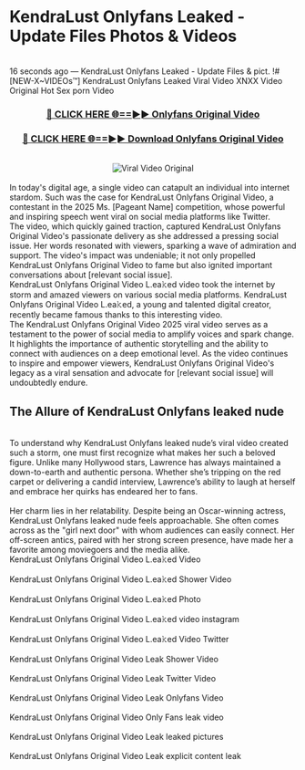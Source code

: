 # KendraLust Onlyfans Leaked - Update Files Photos & Videos 
<br>
16 seconds ago — KendraLust Onlyfans Leaked - Update Files & pict. !#[NEW-X~VIDEOs™] KendraLust Onlyfans Leaked Viral Video XNXX Video Original Hot Sex porn Video
<br>
<div align="center">
<h3><a href="http://freeplayer.one?title=KendraLust&ref=25OR" rel="nofollow">🔴 CLICK HERE 🌐==►► Onlyfans Original Video</a></h3>
<h3><a href="http://freeplayer.one?title=KendraLust&ref=25OR" rel="nofollow">🔴 CLICK HERE 🌐==►► Download Onlyfans Original Video</a></h3>
<br>
<a href="http://freeplayer.one?title=KendraLust&ref=25OR" rel="nofollow" data-target="animated-image.originalLink"><img src="https://i.ibb.co.com/xMMVF88/686577567.gif" alt="Viral Video Original" style="max-width: 100%; display: inline-block;" data-target="animated-image.originalImage"></a>
</div>
<br>
In today's digital age, a single video can catapult an individual into internet stardom. Such was the case for KendraLust Onlyfans Original Video, a contestant in the 2025 Ms. [Pageant Name] competition, whose powerful and inspiring speech went viral on social media platforms like Twitter.
<br>
The video, which quickly gained traction, captured KendraLust Onlyfans Original Video's passionate delivery as she addressed a pressing social issue. Her words resonated with viewers, sparking a wave of admiration and support. The video's impact was undeniable; it not only propelled KendraLust Onlyfans Original Video to fame but also ignited important conversations about [relevant social issue].
<br>
KendraLust Onlyfans Original Video L.ea𝚔ed video took the internet by storm and amazed viewers on various social media platforms. KendraLust Onlyfans Original Video L.ea𝚔ed, a young and talented digital creator, recently became famous thanks to this interesting video.
<br>
The KendraLust Onlyfans Original Video 2025 viral video serves as a testament to the power of social media to amplify voices and spark change. It highlights the importance of authentic storytelling and the ability to connect with audiences on a deep emotional level. As the video continues to inspire and empower viewers, KendraLust Onlyfans Original Video's legacy as a viral sensation and advocate for [relevant social issue] will undoubtedly endure.
<br>
<h2>The Allure of KendraLust Onlyfans leaked nude</h2>
<br>
To understand why KendraLust Onlyfans leaked nude’s viral video created such a storm, one must first recognize what makes her such a beloved figure. Unlike many Hollywood stars, Lawrence has always maintained a down-to-earth and authentic persona. Whether she’s tripping on the red carpet or delivering a candid interview, Lawrence’s ability to laugh at herself and embrace her quirks has endeared her to fans.
<br><br>
Her charm lies in her relatability. Despite being an Oscar-winning actress, KendraLust Onlyfans leaked nude feels approachable. She often comes across as the "girl next door" with whom audiences can easily connect. Her off-screen antics, paired with her strong screen presence, have made her a favorite among moviegoers and the media alike.
<br>
KendraLust Onlyfans Original Video L.ea𝚔ed Video
<br><br>
KendraLust Onlyfans Original Video L.ea𝚔ed Shower Video
<br><br>
KendraLust Onlyfans Original Video L.ea𝚔ed Photo
<br><br>
KendraLust Onlyfans Original Video L.ea𝚔ed video instagram
<br><br>
KendraLust Onlyfans Original Video L.ea𝚔ed Video Twitter
<br><br>
KendraLust Onlyfans Original Video Leak Shower Video
<br><br>
KendraLust Onlyfans Original Video Leak Twitter Video
<br><br>
KendraLust Onlyfans Original Video Leak Onlyfans Video
<br><br>
KendraLust Onlyfans Original Video Only Fans leak video
<br><br>
KendraLust Onlyfans Original Video Leak leaked pictures
<br><br>
KendraLust Onlyfans Original Video Leak explicit content leak